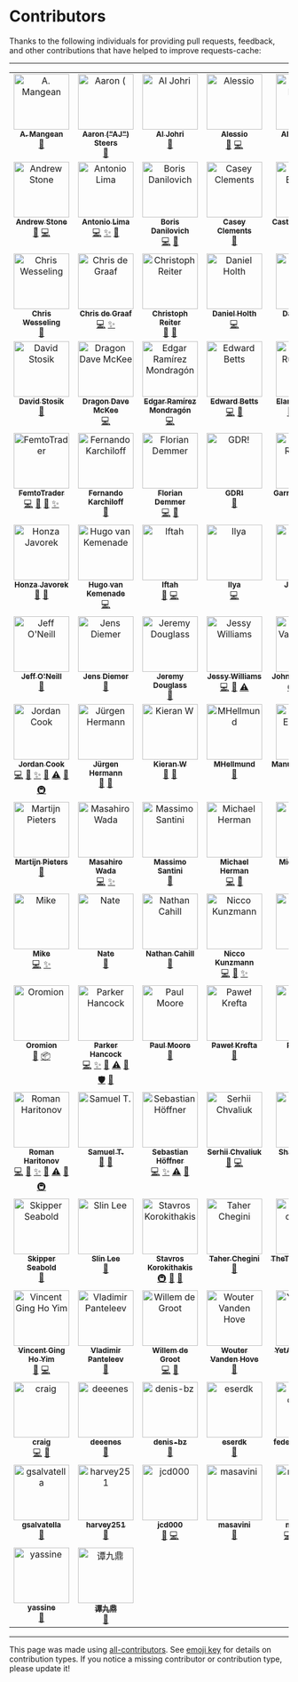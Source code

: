 # Contributors
Thanks to the following individuals for providing pull requests, feedback, and other
contributions that have helped to improve requests-cache:

---

<!-- ALL-CONTRIBUTORS-LIST:START - Do not remove or modify this section -->
<!-- prettier-ignore-start -->
<!-- markdownlint-disable -->
<table>
  <tbody>
    <tr>
      <td align="center" valign="top" width="14.28%"><a href="https://github.com/amangean"><img src="https://avatars.githubusercontent.com/u/3106815?v=4?s=100" width="100px;" alt="A. Mangean"/><br /><sub><b>A. Mangean</b></sub></a><br /><a href="https://github.com/requests-cache/requests-cache/issues?q=author%3Aamangean" title="Bug reports">🐛</a></td>
      <td align="center" valign="top" width="14.28%"><a href="https://meltano.com/"><img src="https://avatars.githubusercontent.com/u/18150651?v=4?s=100" width="100px;" alt="Aaron ("AJ") Steers"/><br /><sub><b>Aaron ("AJ") Steers</b></sub></a><br /><a href="#ideas-aaronsteers" title="Ideas, Planning, & Feedback">🤔</a></td>
      <td align="center" valign="top" width="14.28%"><a href="http://aljohri.com/"><img src="https://avatars.githubusercontent.com/u/2790092?v=4?s=100" width="100px;" alt="Al Johri"/><br /><sub><b>Al Johri</b></sub></a><br /><a href="#ideas-AlJohri" title="Ideas, Planning, & Feedback">🤔</a></td>
      <td align="center" valign="top" width="14.28%"><a href="https://github.com/olk-m"><img src="https://avatars.githubusercontent.com/u/148966056?v=4?s=100" width="100px;" alt="Alessio"/><br /><sub><b>Alessio</b></sub></a><br /><a href="https://github.com/requests-cache/requests-cache/issues?q=author%3Aolk-m" title="Bug reports">🐛</a> <a href="https://github.com/requests-cache/requests-cache/commits?author=olk-m" title="Code">💻</a></td>
      <td align="center" valign="top" width="14.28%"><a href="http://grep.ro/"><img src="https://avatars.githubusercontent.com/u/27617?v=4?s=100" width="100px;" alt="Alex Morega"/><br /><sub><b>Alex Morega</b></sub></a><br /><a href="https://github.com/requests-cache/requests-cache/commits?author=mgax" title="Documentation">📖</a> <a href="https://github.com/requests-cache/requests-cache/issues?q=author%3Amgax" title="Bug reports">🐛</a></td>
      <td align="center" valign="top" width="14.28%"><a href="https://github.com/meowcoder"><img src="https://avatars.githubusercontent.com/u/287868?v=4?s=100" width="100px;" alt="Alex Sinitsin"/><br /><sub><b>Alex Sinitsin</b></sub></a><br /><a href="https://github.com/requests-cache/requests-cache/commits?author=meowcoder" title="Code">💻</a> <a href="https://github.com/requests-cache/requests-cache/issues?q=author%3Ameowcoder" title="Bug reports">🐛</a></td>
      <td align="center" valign="top" width="14.28%"><a href="https://github.com/andrewkittredge"><img src="https://avatars.githubusercontent.com/u/430274?v=4?s=100" width="100px;" alt="Andrew Kittredge"/><br /><sub><b>Andrew Kittredge</b></sub></a><br /><a href="https://github.com/requests-cache/requests-cache/commits?author=andrewkittredge" title="Documentation">📖</a></td>
    </tr>
    <tr>
      <td align="center" valign="top" width="14.28%"><a href="https://github.com/thatguystone"><img src="https://avatars.githubusercontent.com/u/921573?v=4?s=100" width="100px;" alt="Andrew Stone"/><br /><sub><b>Andrew Stone</b></sub></a><br /><a href="https://github.com/requests-cache/requests-cache/issues?q=author%3Athatguystone" title="Bug reports">🐛</a> <a href="https://github.com/requests-cache/requests-cache/commits?author=thatguystone" title="Code">💻</a></td>
      <td align="center" valign="top" width="14.28%"><a href="https://themiurgo.github.io/website"><img src="https://avatars.githubusercontent.com/u/920728?v=4?s=100" width="100px;" alt="Antonio Lima"/><br /><sub><b>Antonio Lima</b></sub></a><br /><a href="https://github.com/requests-cache/requests-cache/commits?author=themiurgo" title="Code">💻</a> <a href="#feature-themiurgo" title="New features">✨</a> <a href="#ideas-themiurgo" title="Ideas, Planning, & Feedback">🤔</a></td>
      <td align="center" valign="top" width="14.28%"><a href="https://github.com/borisdan"><img src="https://avatars.githubusercontent.com/u/5167646?v=4?s=100" width="100px;" alt="Boris Danilovich"/><br /><sub><b>Boris Danilovich</b></sub></a><br /><a href="https://github.com/requests-cache/requests-cache/commits?author=borisdan" title="Code">💻</a> <a href="https://github.com/requests-cache/requests-cache/issues?q=author%3Aborisdan" title="Bug reports">🐛</a></td>
      <td align="center" valign="top" width="14.28%"><a href="https://github.com/caseyclements"><img src="https://avatars.githubusercontent.com/u/737181?v=4?s=100" width="100px;" alt="Casey Clements"/><br /><sub><b>Casey Clements</b></sub></a><br /><a href="#ideas-caseyclements" title="Ideas, Planning, & Feedback">🤔</a></td>
      <td align="center" valign="top" width="14.28%"><a href="https://castedo.com/"><img src="https://avatars.githubusercontent.com/u/1416766?v=4?s=100" width="100px;" alt="Castedo Ellerman"/><br /><sub><b>Castedo Ellerman</b></sub></a><br /><a href="https://github.com/requests-cache/requests-cache/issues?q=author%3Acastedo" title="Bug reports">🐛</a> <a href="#ideas-castedo" title="Ideas, Planning, & Feedback">🤔</a></td>
      <td align="center" valign="top" width="14.28%"><a href="http://char101.github.io/"><img src="https://avatars.githubusercontent.com/u/71255?v=4?s=100" width="100px;" alt="Charles"/><br /><sub><b>Charles</b></sub></a><br /><a href="https://github.com/requests-cache/requests-cache/issues?q=author%3Achar101" title="Bug reports">🐛</a></td>
      <td align="center" valign="top" width="14.28%"><a href="https://github.com/charles-cooper"><img src="https://avatars.githubusercontent.com/u/3867501?v=4?s=100" width="100px;" alt="Charles Cooper"/><br /><sub><b>Charles Cooper</b></sub></a><br /><a href="https://github.com/requests-cache/requests-cache/issues?q=author%3Acharles-cooper" title="Bug reports">🐛</a> <a href="https://github.com/requests-cache/requests-cache/commits?author=charles-cooper" title="Code">💻</a></td>
    </tr>
    <tr>
      <td align="center" valign="top" width="14.28%"><a href="https://github.com/CharString"><img src="https://avatars.githubusercontent.com/u/325643?v=4?s=100" width="100px;" alt="Chris Wesseling"/><br /><sub><b>Chris Wesseling</b></sub></a><br /><a href="#ideas-CharString" title="Ideas, Planning, & Feedback">🤔</a></td>
      <td align="center" valign="top" width="14.28%"><a href="https://github.com/christopher-dG"><img src="https://avatars.githubusercontent.com/u/17228795?v=4?s=100" width="100px;" alt="Chris de Graaf"/><br /><sub><b>Chris de Graaf</b></sub></a><br /><a href="https://github.com/requests-cache/requests-cache/commits?author=christopher-dG" title="Code">💻</a> <a href="#feature-christopher-dG" title="New features">✨</a></td>
      <td align="center" valign="top" width="14.28%"><a href="http://lazka.github.io/"><img src="https://avatars.githubusercontent.com/u/991986?v=4?s=100" width="100px;" alt="Christoph Reiter"/><br /><sub><b>Christoph Reiter</b></sub></a><br /><a href="https://github.com/requests-cache/requests-cache/issues?q=author%3Alazka" title="Bug reports">🐛</a> <a href="#ideas-lazka" title="Ideas, Planning, & Feedback">🤔</a></td>
      <td align="center" valign="top" width="14.28%"><a href="https://monotreme.club/"><img src="https://avatars.githubusercontent.com/u/208018?v=4?s=100" width="100px;" alt="Daniel Holth"/><br /><sub><b>Daniel Holth</b></sub></a><br /><a href="https://github.com/requests-cache/requests-cache/commits?author=dholth" title="Code">💻</a></td>
      <td align="center" valign="top" width="14.28%"><a href="http://twitter.com/daniel_aus_wa"><img src="https://avatars.githubusercontent.com/u/128286?v=4?s=100" width="100px;" alt="Daniel Rech"/><br /><sub><b>Daniel Rech</b></sub></a><br /><a href="https://github.com/requests-cache/requests-cache/commits?author=dmr" title="Code">💻</a> <a href="https://github.com/requests-cache/requests-cache/commits?author=dmr" title="Documentation">📖</a></td>
      <td align="center" valign="top" width="14.28%"><a href="https://github.com/gismaps"><img src="https://avatars.githubusercontent.com/u/65092729?v=4?s=100" width="100px;" alt="David GIS"/><br /><sub><b>David GIS</b></sub></a><br /><a href="https://github.com/requests-cache/requests-cache/issues?q=author%3Agismaps" title="Bug reports">🐛</a></td>
      <td align="center" valign="top" width="14.28%"><a href="https://github.com/DavidSchmidt00"><img src="https://avatars.githubusercontent.com/u/43894937?v=4?s=100" width="100px;" alt="David Schmidt"/><br /><sub><b>David Schmidt</b></sub></a><br /><a href="https://github.com/requests-cache/requests-cache/issues?q=author%3ADavidSchmidt00" title="Bug reports">🐛</a> <a href="https://github.com/requests-cache/requests-cache/commits?author=DavidSchmidt00" title="Code">💻</a></td>
    </tr>
    <tr>
      <td align="center" valign="top" width="14.28%"><a href="http://davidstosik.github.io/"><img src="https://avatars.githubusercontent.com/u/816901?v=4?s=100" width="100px;" alt="David Stosik"/><br /><sub><b>David Stosik</b></sub></a><br /><a href="https://github.com/requests-cache/requests-cache/issues?q=author%3Adavidstosik" title="Bug reports">🐛</a></td>
      <td align="center" valign="top" width="14.28%"><a href="https://github.com/scraperdragon"><img src="https://avatars.githubusercontent.com/u/1957682?v=4?s=100" width="100px;" alt="Dragon Dave McKee"/><br /><sub><b>Dragon Dave McKee</b></sub></a><br /><a href="https://github.com/requests-cache/requests-cache/commits?author=scraperdragon" title="Code">💻</a></td>
      <td align="center" valign="top" width="14.28%"><a href="https://edgarrmondragon.github.io/"><img src="https://avatars.githubusercontent.com/u/16805946?v=4?s=100" width="100px;" alt="Edgar Ramírez Mondragón"/><br /><sub><b>Edgar Ramírez Mondragón</b></sub></a><br /><a href="https://github.com/requests-cache/requests-cache/commits?author=edgarrmondragon" title="Code">💻</a></td>
      <td align="center" valign="top" width="14.28%"><a href="http://edwardbetts.com/"><img src="https://avatars.githubusercontent.com/u/3818?v=4?s=100" width="100px;" alt="Edward Betts"/><br /><sub><b>Edward Betts</b></sub></a><br /><a href="https://github.com/requests-cache/requests-cache/commits?author=EdwardBetts" title="Code">💻</a> <a href="https://github.com/requests-cache/requests-cache/commits?author=EdwardBetts" title="Documentation">📖</a></td>
      <td align="center" valign="top" width="14.28%"><a href="https://github.com/glensc"><img src="https://avatars.githubusercontent.com/u/199095?v=4?s=100" width="100px;" alt="Elan Ruusamäe"/><br /><sub><b>Elan Ruusamäe</b></sub></a><br /><a href="https://github.com/requests-cache/requests-cache/issues?q=author%3Aglensc" title="Bug reports">🐛</a> <a href="https://github.com/requests-cache/requests-cache/commits?author=glensc" title="Documentation">📖</a> <a href="#ideas-glensc" title="Ideas, Planning, & Feedback">🤔</a> <a href="https://github.com/requests-cache/requests-cache/commits?author=glensc" title="Code">💻</a></td>
      <td align="center" valign="top" width="14.28%"><a href="https://github.com/Querela"><img src="https://avatars.githubusercontent.com/u/1648294?v=4?s=100" width="100px;" alt="Erik Körner"/><br /><sub><b>Erik Körner</b></sub></a><br /><a href="https://github.com/requests-cache/requests-cache/issues?q=author%3AQuerela" title="Bug reports">🐛</a> <a href="#ideas-Querela" title="Ideas, Planning, & Feedback">🤔</a></td>
      <td align="center" valign="top" width="14.28%"><a href="https://github.com/dericke"><img src="https://avatars.githubusercontent.com/u/3587185?v=4?s=100" width="100px;" alt="Evan D"/><br /><sub><b>Evan D</b></sub></a><br /><a href="https://github.com/requests-cache/requests-cache/issues?q=author%3Adericke" title="Bug reports">🐛</a></td>
    </tr>
    <tr>
      <td align="center" valign="top" width="14.28%"><a href="https://femtotrader.github.io/"><img src="https://avatars.githubusercontent.com/u/5049737?v=4?s=100" width="100px;" alt="FemtoTrader"/><br /><sub><b>FemtoTrader</b></sub></a><br /><a href="https://github.com/requests-cache/requests-cache/commits?author=femtotrader" title="Code">💻</a> <a href="https://github.com/requests-cache/requests-cache/issues?q=author%3Afemtotrader" title="Bug reports">🐛</a> <a href="#ideas-femtotrader" title="Ideas, Planning, & Feedback">🤔</a> <a href="#feature-femtotrader" title="New features">✨</a></td>
      <td align="center" valign="top" width="14.28%"><a href="https://ferkarchiloff.dev/"><img src="https://avatars.githubusercontent.com/u/29988718?v=4?s=100" width="100px;" alt="Fernando Karchiloff"/><br /><sub><b>Fernando Karchiloff</b></sub></a><br /><a href="https://github.com/requests-cache/requests-cache/issues?q=author%3AFernandoKGA" title="Bug reports">🐛</a></td>
      <td align="center" valign="top" width="14.28%"><a href="http://www.floriandemmer.com/"><img src="https://avatars.githubusercontent.com/u/630975?v=4?s=100" width="100px;" alt="Florian Demmer"/><br /><sub><b>Florian Demmer</b></sub></a><br /><a href="https://github.com/requests-cache/requests-cache/commits?author=fdemmer" title="Code">💻</a> <a href="https://github.com/requests-cache/requests-cache/issues?q=author%3Afdemmer" title="Bug reports">🐛</a></td>
      <td align="center" valign="top" width="14.28%"><a href="https://gdr.name/"><img src="https://avatars.githubusercontent.com/u/315648?v=4?s=100" width="100px;" alt="GDR!"/><br /><sub><b>GDR!</b></sub></a><br /><a href="https://github.com/requests-cache/requests-cache/issues?q=author%3Agjedeer" title="Bug reports">🐛</a></td>
      <td align="center" valign="top" width="14.28%"><a href="https://github.com/Garrett-R"><img src="https://avatars.githubusercontent.com/u/6614695?v=4?s=100" width="100px;" alt="Garrett Reynolds"/><br /><sub><b>Garrett Reynolds</b></sub></a><br /><a href="https://github.com/requests-cache/requests-cache/commits?author=Garrett-R" title="Code">💻</a></td>
      <td align="center" valign="top" width="14.28%"><a href="https://github.com/gregdingle"><img src="https://avatars.githubusercontent.com/u/28797?v=4?s=100" width="100px;" alt="Greg Dingle"/><br /><sub><b>Greg Dingle</b></sub></a><br /><a href="#ideas-gregdingle" title="Ideas, Planning, & Feedback">🤔</a></td>
      <td align="center" valign="top" width="14.28%"><a href="https://github.com/chengguangnan"><img src="https://avatars.githubusercontent.com/u/861069?v=4?s=100" width="100px;" alt="Guangnan Cheng"/><br /><sub><b>Guangnan Cheng</b></sub></a><br /><a href="https://github.com/requests-cache/requests-cache/commits?author=chengguangnan" title="Code">💻</a> <a href="#feature-chengguangnan" title="New features">✨</a></td>
    </tr>
    <tr>
      <td align="center" valign="top" width="14.28%"><a href="https://honzajavorek.cz/"><img src="https://avatars.githubusercontent.com/u/283441?v=4?s=100" width="100px;" alt="Honza Javorek"/><br /><sub><b>Honza Javorek</b></sub></a><br /><a href="https://github.com/requests-cache/requests-cache/issues?q=author%3Ahonzajavorek" title="Bug reports">🐛</a> <a href="#ideas-honzajavorek" title="Ideas, Planning, & Feedback">🤔</a></td>
      <td align="center" valign="top" width="14.28%"><a href="https://github.com/hugovk"><img src="https://avatars.githubusercontent.com/u/1324225?v=4?s=100" width="100px;" alt="Hugo van Kemenade"/><br /><sub><b>Hugo van Kemenade</b></sub></a><br /><a href="https://github.com/requests-cache/requests-cache/commits?author=hugovk" title="Code">💻</a></td>
      <td align="center" valign="top" width="14.28%"><a href="https://github.com/Iftahh"><img src="https://avatars.githubusercontent.com/u/798544?v=4?s=100" width="100px;" alt="Iftah"/><br /><sub><b>Iftah</b></sub></a><br /><a href="https://github.com/requests-cache/requests-cache/issues?q=author%3AIftahh" title="Bug reports">🐛</a> <a href="https://github.com/requests-cache/requests-cache/commits?author=Iftahh" title="Code">💻</a></td>
      <td align="center" valign="top" width="14.28%"><a href="https://github.com/libbkmz"><img src="https://avatars.githubusercontent.com/u/1144960?v=4?s=100" width="100px;" alt="Ilya"/><br /><sub><b>Ilya</b></sub></a><br /><a href="https://github.com/requests-cache/requests-cache/commits?author=libbkmz" title="Code">💻</a></td>
      <td align="center" valign="top" width="14.28%"><a href="https://rob.gant.ninja/"><img src="https://avatars.githubusercontent.com/u/710553?v=4?s=100" width="100px;" alt="J Rob Gant"/><br /><sub><b>J Rob Gant</b></sub></a><br /><a href="https://github.com/requests-cache/requests-cache/commits?author=rgant" title="Code">💻</a> <a href="https://github.com/requests-cache/requests-cache/issues?q=author%3Argant" title="Bug reports">🐛</a></td>
      <td align="center" valign="top" width="14.28%"><a href="https://jacebrowning.info/"><img src="https://avatars.githubusercontent.com/u/939501?v=4?s=100" width="100px;" alt="Jace Browning"/><br /><sub><b>Jace Browning</b></sub></a><br /><a href="https://github.com/requests-cache/requests-cache/commits?author=jacebrowning" title="Code">💻</a> <a href="https://github.com/requests-cache/requests-cache/commits?author=jacebrowning" title="Documentation">📖</a></td>
      <td align="center" valign="top" width="14.28%"><a href="https://github.com/jsemric"><img src="https://avatars.githubusercontent.com/u/22685064?v=4?s=100" width="100px;" alt="Jakub Semrič"/><br /><sub><b>Jakub Semrič</b></sub></a><br /><a href="https://github.com/requests-cache/requests-cache/commits?author=jsemric" title="Code">💻</a> <a href="#ideas-jsemric" title="Ideas, Planning, & Feedback">🤔</a></td>
    </tr>
    <tr>
      <td align="center" valign="top" width="14.28%"><a href="https://www.patentbots.com/"><img src="https://avatars.githubusercontent.com/u/55557751?v=4?s=100" width="100px;" alt="Jeff O'Neill"/><br /><sub><b>Jeff O'Neill</b></sub></a><br /><a href="https://github.com/requests-cache/requests-cache/issues?q=author%3Apb-jeff-oneill" title="Bug reports">🐛</a></td>
      <td align="center" valign="top" width="14.28%"><a href="http://www.jensdiemer.de/"><img src="https://avatars.githubusercontent.com/u/71315?v=4?s=100" width="100px;" alt="Jens Diemer"/><br /><sub><b>Jens Diemer</b></sub></a><br /><a href="https://github.com/requests-cache/requests-cache/issues?q=author%3Ajedie" title="Bug reports">🐛</a></td>
      <td align="center" valign="top" width="14.28%"><a href="http://jeremydouglass.com/"><img src="https://avatars.githubusercontent.com/u/798570?v=4?s=100" width="100px;" alt="Jeremy Douglass"/><br /><sub><b>Jeremy Douglass</b></sub></a><br /><a href="#ideas-jeremydouglass" title="Ideas, Planning, & Feedback">🤔</a></td>
      <td align="center" valign="top" width="14.28%"><a href="https://github.com/jkwill87"><img src="https://avatars.githubusercontent.com/u/4343678?v=4?s=100" width="100px;" alt="Jessy Williams"/><br /><sub><b>Jessy Williams</b></sub></a><br /><a href="https://github.com/requests-cache/requests-cache/commits?author=jkwill87" title="Code">💻</a> <a href="https://github.com/requests-cache/requests-cache/issues?q=author%3Ajkwill87" title="Bug reports">🐛</a> <a href="https://github.com/requests-cache/requests-cache/commits?author=jkwill87" title="Tests">⚠️</a></td>
      <td align="center" valign="top" width="14.28%"><a href="https://www.openhub.net/accounts/jayvdb"><img src="https://avatars.githubusercontent.com/u/15092?v=4?s=100" width="100px;" alt="John Vandenberg"/><br /><sub><b>John Vandenberg</b></sub></a><br /><a href="#infra-jayvdb" title="Infrastructure (Hosting, Build-Tools, etc)">🚇</a> <a href="#platform-jayvdb" title="Packaging/porting to new platform">📦</a> <a href="https://github.com/requests-cache/requests-cache/commits?author=jayvdb" title="Tests">⚠️</a></td>
      <td align="center" valign="top" width="14.28%"><a href="https://github.com/johnraz"><img src="https://avatars.githubusercontent.com/u/304164?v=4?s=100" width="100px;" alt="Jonathan Liuti"/><br /><sub><b>Jonathan Liuti</b></sub></a><br /><a href="https://github.com/requests-cache/requests-cache/issues?q=author%3Ajohnraz" title="Bug reports">🐛</a></td>
      <td align="center" valign="top" width="14.28%"><a href="https://github.com/jonasjancarik"><img src="https://avatars.githubusercontent.com/u/2459191?v=4?s=100" width="100px;" alt="Jonáš Jančařík"/><br /><sub><b>Jonáš Jančařík</b></sub></a><br /><a href="https://github.com/requests-cache/requests-cache/issues?q=author%3Ajonasjancarik" title="Bug reports">🐛</a></td>
    </tr>
    <tr>
      <td align="center" valign="top" width="14.28%"><a href="https://github.com/JWCook"><img src="https://avatars.githubusercontent.com/u/419936?v=4?s=100" width="100px;" alt="Jordan Cook"/><br /><sub><b>Jordan Cook</b></sub></a><br /><a href="https://github.com/requests-cache/requests-cache/commits?author=JWCook" title="Code">💻</a> <a href="#maintenance-JWCook" title="Maintenance">🚧</a> <a href="#feature-JWCook" title="New features">✨</a> <a href="https://github.com/requests-cache/requests-cache/issues?q=author%3AJWCook" title="Bug reports">🐛</a> <a href="https://github.com/requests-cache/requests-cache/commits?author=JWCook" title="Tests">⚠️</a> <a href="https://github.com/requests-cache/requests-cache/commits?author=JWCook" title="Documentation">📖</a> <a href="#infra-JWCook" title="Infrastructure (Hosting, Build-Tools, etc)">🚇</a></td>
      <td align="center" valign="top" width="14.28%"><a href="http://jhermann.github.io/"><img src="https://avatars.githubusercontent.com/u/1068245?v=4?s=100" width="100px;" alt="Jürgen Hermann"/><br /><sub><b>Jürgen Hermann</b></sub></a><br /><a href="https://github.com/requests-cache/requests-cache/issues?q=author%3Ajhermann" title="Bug reports">🐛</a> <a href="#ideas-jhermann" title="Ideas, Planning, & Feedback">🤔</a></td>
      <td align="center" valign="top" width="14.28%"><a href="https://github.com/FredHappyface"><img src="https://avatars.githubusercontent.com/u/41634689?v=4?s=100" width="100px;" alt="Kieran W"/><br /><sub><b>Kieran W</b></sub></a><br /><a href="https://github.com/requests-cache/requests-cache/commits?author=FredHappyface" title="Documentation">📖</a> <a href="https://github.com/requests-cache/requests-cache/issues?q=author%3AFredHappyface" title="Bug reports">🐛</a></td>
      <td align="center" valign="top" width="14.28%"><a href="https://github.com/MHellmund"><img src="https://avatars.githubusercontent.com/u/1593619?v=4?s=100" width="100px;" alt="MHellmund"/><br /><sub><b>MHellmund</b></sub></a><br /><a href="https://github.com/requests-cache/requests-cache/issues?q=author%3AMHellmund" title="Bug reports">🐛</a></td>
      <td align="center" valign="top" width="14.28%"><a href="https://github.com/meggiman"><img src="https://avatars.githubusercontent.com/u/7403253?v=4?s=100" width="100px;" alt="Manuel Eggimann"/><br /><sub><b>Manuel Eggimann</b></sub></a><br /><a href="https://github.com/requests-cache/requests-cache/issues?q=author%3Ameggiman" title="Bug reports">🐛</a> <a href="https://github.com/requests-cache/requests-cache/commits?author=meggiman" title="Code">💻</a></td>
      <td align="center" valign="top" width="14.28%"><a href="http://marc-abramowitz.com/"><img src="https://avatars.githubusercontent.com/u/305268?v=4?s=100" width="100px;" alt="Marc Abramowitz"/><br /><sub><b>Marc Abramowitz</b></sub></a><br /><a href="https://github.com/requests-cache/requests-cache/commits?author=msabramo" title="Code">💻</a> <a href="https://github.com/requests-cache/requests-cache/commits?author=msabramo" title="Documentation">📖</a></td>
      <td align="center" valign="top" width="14.28%"><a href="https://gedmin.as/"><img src="https://avatars.githubusercontent.com/u/159967?v=4?s=100" width="100px;" alt="Marius Gedminas"/><br /><sub><b>Marius Gedminas</b></sub></a><br /><a href="https://github.com/requests-cache/requests-cache/commits?author=mgedmin" title="Code">💻</a> <a href="https://github.com/requests-cache/requests-cache/issues?q=author%3Amgedmin" title="Bug reports">🐛</a></td>
    </tr>
    <tr>
      <td align="center" valign="top" width="14.28%"><a href="http://www.zopatista.com/"><img src="https://avatars.githubusercontent.com/u/46775?v=4?s=100" width="100px;" alt="Martijn Pieters"/><br /><sub><b>Martijn Pieters</b></sub></a><br /><a href="#ideas-mjpieters" title="Ideas, Planning, & Feedback">🤔</a></td>
      <td align="center" valign="top" width="14.28%"><a href="https://lab.ar90n.net/"><img src="https://avatars.githubusercontent.com/u/2285892?v=4?s=100" width="100px;" alt="Masahiro Wada"/><br /><sub><b>Masahiro Wada</b></sub></a><br /><a href="https://github.com/requests-cache/requests-cache/commits?author=ar90n" title="Code">💻</a> <a href="#feature-ar90n" title="New features">✨</a></td>
      <td align="center" valign="top" width="14.28%"><a href="https://santini.di.unimi.it/"><img src="https://avatars.githubusercontent.com/u/612826?v=4?s=100" width="100px;" alt="Massimo Santini"/><br /><sub><b>Massimo Santini</b></sub></a><br /><a href="#ideas-mapio" title="Ideas, Planning, & Feedback">🤔</a></td>
      <td align="center" valign="top" width="14.28%"><a href="http://www.mherman.org/"><img src="https://avatars.githubusercontent.com/u/2018167?v=4?s=100" width="100px;" alt="Michael Herman"/><br /><sub><b>Michael Herman</b></sub></a><br /><a href="https://github.com/requests-cache/requests-cache/commits?author=mjhea0" title="Code">💻</a> <a href="https://github.com/requests-cache/requests-cache/commits?author=mjhea0" title="Documentation">📖</a></td>
      <td align="center" valign="top" width="14.28%"><a href="https://github.com/mportesdev"><img src="https://avatars.githubusercontent.com/u/43098013?v=4?s=100" width="100px;" alt="Michal Porteš"/><br /><sub><b>Michal Porteš</b></sub></a><br /><a href="https://github.com/requests-cache/requests-cache/issues?q=author%3Amportesdev" title="Bug reports">🐛</a> <a href="https://github.com/requests-cache/requests-cache/commits?author=mportesdev" title="Code">💻</a></td>
      <td align="center" valign="top" width="14.28%"><a href="https://mgorny.pl/"><img src="https://avatars.githubusercontent.com/u/110765?v=4?s=100" width="100px;" alt="Michał Górny"/><br /><sub><b>Michał Górny</b></sub></a><br /><a href="#infra-mgorny" title="Infrastructure (Hosting, Build-Tools, etc)">🚇</a></td>
      <td align="center" valign="top" width="14.28%"><a href="https://github.com/mnowotka"><img src="https://avatars.githubusercontent.com/u/837119?v=4?s=100" width="100px;" alt="Michał Nowotka"/><br /><sub><b>Michał Nowotka</b></sub></a><br /><a href="#ideas-mnowotka" title="Ideas, Planning, & Feedback">🤔</a></td>
    </tr>
    <tr>
      <td align="center" valign="top" width="14.28%"><a href="https://beaumont.dev/"><img src="https://avatars.githubusercontent.com/u/2266568?v=4?s=100" width="100px;" alt="Mike"/><br /><sub><b>Mike</b></sub></a><br /><a href="https://github.com/requests-cache/requests-cache/commits?author=michaelbeaumont" title="Code">💻</a> <a href="#feature-michaelbeaumont" title="New features">✨</a></td>
      <td align="center" valign="top" width="14.28%"><a href="https://github.com/n-a-t-e"><img src="https://avatars.githubusercontent.com/u/26209011?v=4?s=100" width="100px;" alt="Nate"/><br /><sub><b>Nate</b></sub></a><br /><a href="https://github.com/requests-cache/requests-cache/issues?q=author%3An-a-t-e" title="Bug reports">🐛</a></td>
      <td align="center" valign="top" width="14.28%"><a href="https://nathancahill.com/"><img src="https://avatars.githubusercontent.com/u/1383872?v=4?s=100" width="100px;" alt="Nathan Cahill"/><br /><sub><b>Nathan Cahill</b></sub></a><br /><a href="https://github.com/requests-cache/requests-cache/issues?q=author%3Anathancahill" title="Bug reports">🐛</a></td>
      <td align="center" valign="top" width="14.28%"><a href="https://niccokunzmann.github.io/"><img src="https://avatars.githubusercontent.com/u/564768?v=4?s=100" width="100px;" alt="Nicco Kunzmann"/><br /><sub><b>Nicco Kunzmann</b></sub></a><br /><a href="https://github.com/requests-cache/requests-cache/commits?author=niccokunzmann" title="Code">💻</a> <a href="https://github.com/requests-cache/requests-cache/commits?author=niccokunzmann" title="Documentation">📖</a> <a href="#feature-niccokunzmann" title="New features">✨</a></td>
      <td align="center" valign="top" width="14.28%"><a href="https://gitlab.com/kousu"><img src="https://avatars.githubusercontent.com/u/987487?v=4?s=100" width="100px;" alt="Nick"/><br /><sub><b>Nick</b></sub></a><br /><a href="#ideas-kousu" title="Ideas, Planning, & Feedback">🤔</a></td>
      <td align="center" valign="top" width="14.28%"><a href="https://github.com/nschloe"><img src="https://avatars.githubusercontent.com/u/181628?v=4?s=100" width="100px;" alt="Nico Schlömer"/><br /><sub><b>Nico Schlömer</b></sub></a><br /><a href="https://github.com/requests-cache/requests-cache/commits?author=nschloe" title="Code">💻</a> <a href="#ideas-nschloe" title="Ideas, Planning, & Feedback">🤔</a></td>
      <td align="center" valign="top" width="14.28%"><a href="https://github.com/olivierdalang"><img src="https://avatars.githubusercontent.com/u/1894106?v=4?s=100" width="100px;" alt="Olivier Dalang"/><br /><sub><b>Olivier Dalang</b></sub></a><br /><a href="https://github.com/requests-cache/requests-cache/commits?author=olivierdalang" title="Code">💻</a></td>
    </tr>
    <tr>
      <td align="center" valign="top" width="14.28%"><a href="https://github.com/carlosal1015"><img src="https://avatars.githubusercontent.com/u/21283014?v=4?s=100" width="100px;" alt="Oromion"/><br /><sub><b>Oromion</b></sub></a><br /><a href="https://github.com/requests-cache/requests-cache/issues?q=author%3Acarlosal1015" title="Bug reports">🐛</a> <a href="#platform-carlosal1015" title="Packaging/porting to new platform">📦</a></td>
      <td align="center" valign="top" width="14.28%"><a href="https://github.com/parkerhancock"><img src="https://avatars.githubusercontent.com/u/633163?v=4?s=100" width="100px;" alt="Parker Hancock"/><br /><sub><b>Parker Hancock</b></sub></a><br /><a href="https://github.com/requests-cache/requests-cache/commits?author=parkerhancock" title="Code">💻</a> <a href="#feature-parkerhancock" title="New features">✨</a> <a href="https://github.com/requests-cache/requests-cache/issues?q=author%3Aparkerhancock" title="Bug reports">🐛</a> <a href="https://github.com/requests-cache/requests-cache/commits?author=parkerhancock" title="Tests">⚠️</a> <a href="https://github.com/requests-cache/requests-cache/commits?author=parkerhancock" title="Documentation">📖</a> <a href="#security-parkerhancock" title="Security">🛡️</a> <a href="#ideas-parkerhancock" title="Ideas, Planning, & Feedback">🤔</a></td>
      <td align="center" valign="top" width="14.28%"><a href="https://github.com/pfmoore"><img src="https://avatars.githubusercontent.com/u/1110419?v=4?s=100" width="100px;" alt="Paul Moore"/><br /><sub><b>Paul Moore</b></sub></a><br /><a href="#ideas-pfmoore" title="Ideas, Planning, & Feedback">🤔</a></td>
      <td align="center" valign="top" width="14.28%"><a href="https://github.com/pkrefta"><img src="https://avatars.githubusercontent.com/u/565487?v=4?s=100" width="100px;" alt="Paweł Krefta"/><br /><sub><b>Paweł Krefta</b></sub></a><br /><a href="https://github.com/requests-cache/requests-cache/issues?q=author%3Apkrefta" title="Bug reports">🐛</a></td>
      <td align="center" valign="top" width="14.28%"><a href="https://phil.red/"><img src="https://avatars.githubusercontent.com/u/291575?v=4?s=100" width="100px;" alt="Philipp A."/><br /><sub><b>Philipp A.</b></sub></a><br /><a href="https://github.com/requests-cache/requests-cache/issues?q=author%3Aflying-sheep" title="Bug reports">🐛</a></td>
      <td align="center" valign="top" width="14.28%"><a href="https://rasmuse.github.io/"><img src="https://avatars.githubusercontent.com/u/1210973?v=4?s=100" width="100px;" alt="Rasmus Einarsson"/><br /><sub><b>Rasmus Einarsson</b></sub></a><br /><a href="https://github.com/requests-cache/requests-cache/issues?q=author%3Arasmuse" title="Bug reports">🐛</a></td>
      <td align="center" valign="top" width="14.28%"><a href="https://roderic.ca/"><img src="https://avatars.githubusercontent.com/u/6867226?v=4?s=100" width="100px;" alt="Roderic Day"/><br /><sub><b>Roderic Day</b></sub></a><br /><a href="https://github.com/requests-cache/requests-cache/issues?q=author%3ARodericDay" title="Bug reports">🐛</a></td>
    </tr>
    <tr>
      <td align="center" valign="top" width="14.28%"><a href="https://github.com/reclosedev"><img src="https://avatars.githubusercontent.com/u/660112?v=4?s=100" width="100px;" alt="Roman Haritonov"/><br /><sub><b>Roman Haritonov</b></sub></a><br /><a href="https://github.com/requests-cache/requests-cache/commits?author=reclosedev" title="Code">💻</a> <a href="#maintenance-reclosedev" title="Maintenance">🚧</a> <a href="#feature-reclosedev" title="New features">✨</a> <a href="https://github.com/requests-cache/requests-cache/issues?q=author%3Areclosedev" title="Bug reports">🐛</a> <a href="https://github.com/requests-cache/requests-cache/commits?author=reclosedev" title="Tests">⚠️</a> <a href="https://github.com/requests-cache/requests-cache/commits?author=reclosedev" title="Documentation">📖</a> <a href="#infra-reclosedev" title="Infrastructure (Hosting, Build-Tools, etc)">🚇</a></td>
      <td align="center" valign="top" width="14.28%"><a href="https://www.facebook.com/avasamdev"><img src="https://avatars.githubusercontent.com/u/1350584?v=4?s=100" width="100px;" alt="Samuel T."/><br /><sub><b>Samuel T.</b></sub></a><br /><a href="https://github.com/requests-cache/requests-cache/issues?q=author%3AAvasam" title="Bug reports">🐛</a> <a href="#ideas-Avasam" title="Ideas, Planning, & Feedback">🤔</a></td>
      <td align="center" valign="top" width="14.28%"><a href="https://sebastian-hoeffner.de/"><img src="https://avatars.githubusercontent.com/u/1836815?v=4?s=100" width="100px;" alt="Sebastian Höffner"/><br /><sub><b>Sebastian Höffner</b></sub></a><br /><a href="https://github.com/requests-cache/requests-cache/commits?author=shoeffner" title="Code">💻</a> <a href="#feature-shoeffner" title="New features">✨</a> <a href="https://github.com/requests-cache/requests-cache/commits?author=shoeffner" title="Tests">⚠️</a> <a href="#ideas-shoeffner" title="Ideas, Planning, & Feedback">🤔</a></td>
      <td align="center" valign="top" width="14.28%"><a href="https://github.com/grubberr"><img src="https://avatars.githubusercontent.com/u/195743?v=4?s=100" width="100px;" alt="Serhii Chvaliuk"/><br /><sub><b>Serhii Chvaliuk</b></sub></a><br /><a href="https://github.com/requests-cache/requests-cache/issues?q=author%3Agrubberr" title="Bug reports">🐛</a> <a href="https://github.com/requests-cache/requests-cache/commits?author=grubberr" title="Code">💻</a></td>
      <td align="center" valign="top" width="14.28%"><a href="https://github.com/ShaneHarvey"><img src="https://avatars.githubusercontent.com/u/5015933?v=4?s=100" width="100px;" alt="Shane Harvey"/><br /><sub><b>Shane Harvey</b></sub></a><br /><a href="#ideas-ShaneHarvey" title="Ideas, Planning, & Feedback">🤔</a></td>
      <td align="center" valign="top" width="14.28%"><a href="https://sbiewald.de/"><img src="https://avatars.githubusercontent.com/u/5983372?v=4?s=100" width="100px;" alt="Simon Biewald"/><br /><sub><b>Simon Biewald</b></sub></a><br /><a href="#security-Varbin" title="Security">🛡️</a> <a href="#ideas-Varbin" title="Ideas, Planning, & Feedback">🤔</a></td>
      <td align="center" valign="top" width="14.28%"><a href="https://github.com/sleiner"><img src="https://avatars.githubusercontent.com/u/6379313?v=4?s=100" width="100px;" alt="Simon Leiner"/><br /><sub><b>Simon Leiner</b></sub></a><br /><a href="https://github.com/requests-cache/requests-cache/commits?author=sleiner" title="Code">💻</a> <a href="#feature-sleiner" title="New features">✨</a></td>
    </tr>
    <tr>
      <td align="center" valign="top" width="14.28%"><a href="https://github.com/jseabold"><img src="https://avatars.githubusercontent.com/u/296164?v=4?s=100" width="100px;" alt="Skipper Seabold"/><br /><sub><b>Skipper Seabold</b></sub></a><br /><a href="https://github.com/requests-cache/requests-cache/issues?q=author%3Ajseabold" title="Bug reports">🐛</a></td>
      <td align="center" valign="top" width="14.28%"><a href="http://pathmind.com/"><img src="https://avatars.githubusercontent.com/u/1197406?v=4?s=100" width="100px;" alt="Slin Lee"/><br /><sub><b>Slin Lee</b></sub></a><br /><a href="https://github.com/requests-cache/requests-cache/commits?author=slinlee" title="Documentation">📖</a></td>
      <td align="center" valign="top" width="14.28%"><a href="https://www.stavros.io/"><img src="https://avatars.githubusercontent.com/u/23648?v=4?s=100" width="100px;" alt="Stavros Korokithakis"/><br /><sub><b>Stavros Korokithakis</b></sub></a><br /><a href="#infra-skorokithakis" title="Infrastructure (Hosting, Build-Tools, etc)">🚇</a> <a href="#tool-skorokithakis" title="Tools">🔧</a> <a href="https://github.com/requests-cache/requests-cache/commits?author=skorokithakis" title="Documentation">📖</a></td>
      <td align="center" valign="top" width="14.28%"><a href="https://cheginit.github.io/"><img src="https://avatars.githubusercontent.com/u/13016644?v=4?s=100" width="100px;" alt="Taher Chegini"/><br /><sub><b>Taher Chegini</b></sub></a><br /><a href="https://github.com/requests-cache/requests-cache/issues?q=author%3Acheginit" title="Bug reports">🐛</a></td>
      <td align="center" valign="top" width="14.28%"><a href="https://github.com/TheTechromancer"><img src="https://avatars.githubusercontent.com/u/20261699?v=4?s=100" width="100px;" alt="TheTechromancer"/><br /><sub><b>TheTechromancer</b></sub></a><br /><a href="https://github.com/requests-cache/requests-cache/issues?q=author%3ATheTechromancer" title="Bug reports">🐛</a></td>
      <td align="center" valign="top" width="14.28%"><a href="https://netomi.github.io/"><img src="https://avatars.githubusercontent.com/u/1048055?v=4?s=100" width="100px;" alt="Thomas Neidhart"/><br /><sub><b>Thomas Neidhart</b></sub></a><br /><a href="https://github.com/requests-cache/requests-cache/issues?q=author%3Anetomi" title="Bug reports">🐛</a> <a href="https://github.com/requests-cache/requests-cache/commits?author=netomi" title="Code">💻</a></td>
      <td align="center" valign="top" width="14.28%"><a href="https://github.com/ValueRaider"><img src="https://avatars.githubusercontent.com/u/96923577?v=4?s=100" width="100px;" alt="ValueRaider"/><br /><sub><b>ValueRaider</b></sub></a><br /><a href="https://github.com/requests-cache/requests-cache/commits?author=ValueRaider" title="Documentation">📖</a></td>
    </tr>
    <tr>
      <td align="center" valign="top" width="14.28%"><a href="https://www.thedataschool.com.au/the-team/vincent-ging-ho-yim/"><img src="https://avatars.githubusercontent.com/u/28189684?v=4?s=100" width="100px;" alt="Vincent Ging Ho Yim"/><br /><sub><b>Vincent Ging Ho Yim</b></sub></a><br /><a href="https://github.com/requests-cache/requests-cache/issues?q=author%3Acenviity" title="Bug reports">🐛</a> <a href="https://github.com/requests-cache/requests-cache/commits?author=cenviity" title="Code">💻</a></td>
      <td align="center" valign="top" width="14.28%"><a href="https://vladimir.panteleev.md/"><img src="https://avatars.githubusercontent.com/u/160894?v=4?s=100" width="100px;" alt="Vladimir Panteleev"/><br /><sub><b>Vladimir Panteleev</b></sub></a><br /><a href="#ideas-CyberShadow" title="Ideas, Planning, & Feedback">🤔</a></td>
      <td align="center" valign="top" width="14.28%"><a href="https://sansec.io/"><img src="https://avatars.githubusercontent.com/u/1145479?v=4?s=100" width="100px;" alt="Willem de Groot"/><br /><sub><b>Willem de Groot</b></sub></a><br /><a href="https://github.com/requests-cache/requests-cache/commits?author=gwillem" title="Code">💻</a> <a href="https://github.com/requests-cache/requests-cache/issues?q=author%3Agwillem" title="Bug reports">🐛</a></td>
      <td align="center" valign="top" width="14.28%"><a href="https://github.com/WouterVH"><img src="https://avatars.githubusercontent.com/u/469509?v=4?s=100" width="100px;" alt="Wouter Vanden Hove"/><br /><sub><b>Wouter Vanden Hove</b></sub></a><br /><a href="https://github.com/requests-cache/requests-cache/issues?q=author%3AWouterVH" title="Bug reports">🐛</a></td>
      <td align="center" valign="top" width="14.28%"><a href="https://github.com/YetAnotherNerd"><img src="https://avatars.githubusercontent.com/u/320738?v=4?s=100" width="100px;" alt="YetAnotherNerd"/><br /><sub><b>YetAnotherNerd</b></sub></a><br /><a href="https://github.com/requests-cache/requests-cache/commits?author=YetAnotherNerd" title="Code">💻</a> <a href="#feature-YetAnotherNerd" title="New features">✨</a> <a href="https://github.com/requests-cache/requests-cache/issues?q=author%3AYetAnotherNerd" title="Bug reports">🐛</a></td>
      <td align="center" valign="top" width="14.28%"><a href="https://github.com/aaron-mf1"><img src="https://avatars.githubusercontent.com/u/65560918?v=4?s=100" width="100px;" alt="aaron-mf1"/><br /><sub><b>aaron-mf1</b></sub></a><br /><a href="#ideas-aaron-mf1" title="Ideas, Planning, & Feedback">🤔</a></td>
      <td align="center" valign="top" width="14.28%"><a href="https://github.com/coryairbhb"><img src="https://avatars.githubusercontent.com/u/50755629?v=4?s=100" width="100px;" alt="coryairbhb"/><br /><sub><b>coryairbhb</b></sub></a><br /><a href="https://github.com/requests-cache/requests-cache/issues?q=author%3Acoryairbhb" title="Bug reports">🐛</a></td>
    </tr>
    <tr>
      <td align="center" valign="top" width="14.28%"><a href="https://github.com/craigls"><img src="https://avatars.githubusercontent.com/u/972350?v=4?s=100" width="100px;" alt="craig"/><br /><sub><b>craig</b></sub></a><br /><a href="https://github.com/requests-cache/requests-cache/commits?author=craigls" title="Code">💻</a> <a href="https://github.com/requests-cache/requests-cache/issues?q=author%3Acraigls" title="Bug reports">🐛</a></td>
      <td align="center" valign="top" width="14.28%"><a href="https://denes.omnipathdb.org/"><img src="https://avatars.githubusercontent.com/u/2679889?v=4?s=100" width="100px;" alt="deeenes"/><br /><sub><b>deeenes</b></sub></a><br /><a href="https://github.com/requests-cache/requests-cache/issues?q=author%3Adeeenes" title="Bug reports">🐛</a></td>
      <td align="center" valign="top" width="14.28%"><a href="https://stackoverflow.com/users/86643/denis"><img src="https://avatars.githubusercontent.com/u/1280390?v=4?s=100" width="100px;" alt="denis-bz"/><br /><sub><b>denis-bz</b></sub></a><br /><a href="https://github.com/requests-cache/requests-cache/issues?q=author%3Adenis-bz" title="Bug reports">🐛</a></td>
      <td align="center" valign="top" width="14.28%"><a href="https://github.com/eserdk"><img src="https://avatars.githubusercontent.com/u/16106844?v=4?s=100" width="100px;" alt="eserdk"/><br /><sub><b>eserdk</b></sub></a><br /><a href="#ideas-eserdk" title="Ideas, Planning, & Feedback">🤔</a></td>
      <td align="center" valign="top" width="14.28%"><a href="https://github.com/federicocagnola"><img src="https://avatars.githubusercontent.com/u/96195209?v=4?s=100" width="100px;" alt="federico cagnola"/><br /><sub><b>federico cagnola</b></sub></a><br /><a href="https://github.com/requests-cache/requests-cache/issues?q=author%3Afedericocagnola" title="Bug reports">🐛</a></td>
      <td align="center" valign="top" width="14.28%"><a href="https://gir.st/"><img src="https://avatars.githubusercontent.com/u/11820748?v=4?s=100" width="100px;" alt="girst"/><br /><sub><b>girst</b></sub></a><br /><a href="https://github.com/requests-cache/requests-cache/issues?q=author%3Agirst" title="Bug reports">🐛</a></td>
      <td align="center" valign="top" width="14.28%"><a href="https://github.com/gorogoroumaru"><img src="https://avatars.githubusercontent.com/u/30716350?v=4?s=100" width="100px;" alt="gorogoroumaru"/><br /><sub><b>gorogoroumaru</b></sub></a><br /><a href="https://github.com/requests-cache/requests-cache/commits?author=gorogoroumaru" title="Code">💻</a></td>
    </tr>
    <tr>
      <td align="center" valign="top" width="14.28%"><a href="https://github.com/gsalvatella"><img src="https://avatars.githubusercontent.com/u/42438361?v=4?s=100" width="100px;" alt="gsalvatella "/><br /><sub><b>gsalvatella </b></sub></a><br /><a href="https://github.com/requests-cache/requests-cache/issues?q=author%3Agsalvatella" title="Bug reports">🐛</a></td>
      <td align="center" valign="top" width="14.28%"><a href="https://github.com/harvey251"><img src="https://avatars.githubusercontent.com/u/33844174?v=4?s=100" width="100px;" alt="harvey251"/><br /><sub><b>harvey251</b></sub></a><br /><a href="https://github.com/requests-cache/requests-cache/issues?q=author%3Aharvey251" title="Bug reports">🐛</a></td>
      <td align="center" valign="top" width="14.28%"><a href="https://github.com/jcd000"><img src="https://avatars.githubusercontent.com/u/8661795?v=4?s=100" width="100px;" alt="jcd000"/><br /><sub><b>jcd000</b></sub></a><br /><a href="https://github.com/requests-cache/requests-cache/issues?q=author%3Ajcd000" title="Bug reports">🐛</a> <a href="https://github.com/requests-cache/requests-cache/commits?author=jcd000" title="Code">💻</a></td>
      <td align="center" valign="top" width="14.28%"><a href="https://github.com/masavini"><img src="https://avatars.githubusercontent.com/u/6315187?v=4?s=100" width="100px;" alt="masavini"/><br /><sub><b>masavini</b></sub></a><br /><a href="https://github.com/requests-cache/requests-cache/commits?author=masavini" title="Documentation">📖</a></td>
      <td align="center" valign="top" width="14.28%"><a href="https://github.com/mbarkhau"><img src="https://avatars.githubusercontent.com/u/446561?v=4?s=100" width="100px;" alt="mbarkhau"/><br /><sub><b>mbarkhau</b></sub></a><br /><a href="https://github.com/requests-cache/requests-cache/commits?author=mbarkhau" title="Code">💻</a> <a href="https://github.com/requests-cache/requests-cache/commits?author=mbarkhau" title="Tests">⚠️</a> <a href="#infra-mbarkhau" title="Infrastructure (Hosting, Build-Tools, etc)">🚇</a> <a href="https://github.com/requests-cache/requests-cache/issues?q=author%3Ambarkhau" title="Bug reports">🐛</a></td>
      <td align="center" valign="top" width="14.28%"><a href="https://github.com/shiftinv"><img src="https://avatars.githubusercontent.com/u/8530778?v=4?s=100" width="100px;" alt="shiftinv"/><br /><sub><b>shiftinv</b></sub></a><br /><a href="https://github.com/requests-cache/requests-cache/commits?author=shiftinv" title="Code">💻</a> <a href="https://github.com/requests-cache/requests-cache/issues?q=author%3Ashiftinv" title="Bug reports">🐛</a></td>
      <td align="center" valign="top" width="14.28%"><a href="https://www.witionstheme.com/"><img src="https://avatars.githubusercontent.com/u/55755139?v=4?s=100" width="100px;" alt="witionstheme"/><br /><sub><b>witionstheme</b></sub></a><br /><a href="https://github.com/requests-cache/requests-cache/issues?q=author%3Awitionstheme" title="Bug reports">🐛</a></td>
    </tr>
    <tr>
      <td align="center" valign="top" width="14.28%"><a href="https://github.com/hlYassine"><img src="https://avatars.githubusercontent.com/u/3386466?v=4?s=100" width="100px;" alt="yassine"/><br /><sub><b>yassine</b></sub></a><br /><a href="https://github.com/requests-cache/requests-cache/issues?q=author%3AhlYassine" title="Bug reports">🐛</a></td>
      <td align="center" valign="top" width="14.28%"><a href="https://www.zhihu.com/people/tan-jiu-ding"><img src="https://avatars.githubusercontent.com/u/24759802?v=4?s=100" width="100px;" alt="谭九鼎"/><br /><sub><b>谭九鼎</b></sub></a><br /><a href="https://github.com/requests-cache/requests-cache/commits?author=imba-tjd" title="Documentation">📖</a></td>
    </tr>
  </tbody>
</table>

<!-- markdownlint-restore -->
<!-- prettier-ignore-end -->

<!-- ALL-CONTRIBUTORS-LIST:END -->

---

This page was made using [all-contributors](https://github.com/all-contributors/all-contributors). See [emoji key](https://allcontributors.org/docs/en/emoji-key) for details on contribution types. If you notice a missing contributor or contribution type, please update it!
